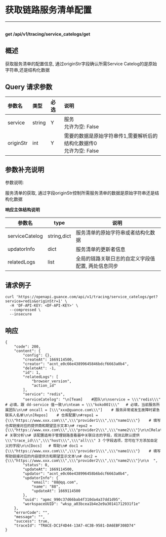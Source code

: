 # 获取链路服务清单配置

---

<br />**get /api/v1/tracing/service_catelogs/get**

## 概述
获取服务清单的配置信息, 通过originStr字段确认所需Service Catelog的是原始字符串,还是结构化数据




## Query 请求参数

| 参数名        | 类型     | 必选   | 说明              |
|:-----------|:-------|:-----|:----------------|
| service | string | Y | 服务<br>允许为空: False <br> |
| originStr | int | Y | 需要的数据是原始字符串传1,需要解析后的结构化数据传0<br>允许为空: False <br> |

## 参数补充说明

参数说明:

服务清单的获取, 通过字段originStr控制所需服务清单的数据是原始字符串还是结构化数据

**响应主体结构说明**

|  参数名                |   type  |          说明          |
|-----------------------|----------|------------------------|
|serviceCatelog             |string,dict |  服务清单的原始字符串或者结构化数据 |
|updatorInfo             |dict |  服务清单的更新者信息 |
|relatedLogs       |list |  全局的链路关联日志的自定义字段值配置, 两处信息同步 |




## 请求例子
```shell
curl 'https://openapi.guance.com/api/v1/tracing/service_catelogs/get?service=redis&originStr=1' \
  -H 'DF-API-KEY: <DF-API-KEY>' \
  --compressed \
  --insecure
```




## 响应
```shell
{
    "code": 200,
    "content": {
        "config": {},
        "createAt": 1669114500,
        "creator": "acnt_e0c66e43899645846bdcf6663a0b4",
        "deleteAt": -1,
        "id": 1,
        "relatedLogs": [
            "browser_version",
            "action_id"
        ],
        "service": "redis",
        "serviceCatelog": "\n[Team]    #团队\n\nservice = \\\"redis\\\"    # 必填，跟 dd-service 值一致\n\nteam = \\\"koko001\\\"   # 必填，当前服务所属团队\n\n# oncall = [\\\"xxx@guance.com\\\"]    # 服务异常或发生故障时紧急联系人名单\n\n[Repos]    # 仓库配置\n#repo1 = {\\\"https://www.xxx.com\\\",\\\"provider1\\\",\\\"name1\\\"}    # 填写仓库链接对应的提供商和期望显示文本\n# repo2 = {\\\"https://www.xxx.com\\\",\\\"provider2\\\",\\\"name2\\\"}\n\n[Related]   # 关联分析\n# 该配置适用于管理链路查看器中关联日志的字段，观测云默认提供 \\\"trace_id\\\",\\\"host\\\",\\\"all\\\" 3 个字段选项，您可在下方添加自定义的字段\n\n[Docs]   # 帮助\n# doc1 = {\\\"https://www.xxx.com\\\",\\\"provider1\\\",\\\"name1\\\"}    # 填写帮助链接对应的内容提供方和期望显示文本\n# doc2 = {\\\"https://www.xxx.com\\\",\\\"provider2\\\",\\\"name2\\\"}\n\n  ",
        "status": 0,
        "updateAt": 1669114500,
        "updator": "acnt_e0c66e438996458b6bdcf6663a0b4",
        "updatorInfo": {
            "email": "88@qq.com",
            "name": "88",
            "updateAt": 1669114500
        },
        "uuid": "apmc_990c37d66bab4f310da4a37dd1d95",
        "workspaceUUID": "wksp_a03bcea1b4e2e9a30141712931f1e"
    },
    "errorCode": "",
    "message": "",
    "success": true,
    "traceId": "TRACE-DC1F4D44-13A7-4C3B-9581-DA6EBF308D74"
} 
```




